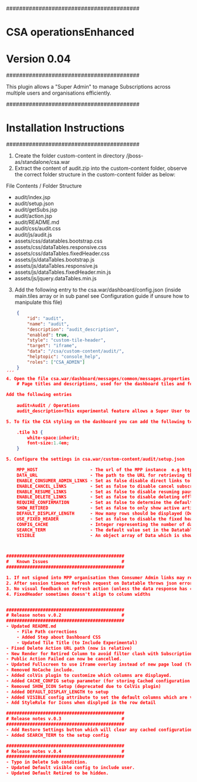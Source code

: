 #########################################
#  CSA operationsEnhanced	 	        #
#  Version 0.04 						#
#########################################

This plugin allows a "Super Admin" to manage Subscriptions across multiple users and organisations efficiently.

#########################################
#  Installation Instructions 			#
#########################################

1. Create the folder custom-content in directory <csahome>/jboss-as/standalone/csa.war
2. Extract the content of audit.zip into the custom-content folder, observe the correct folder structure in the custom-content folder as below:

 File Contents / Folder Structure
 * audit/index.jsp 						
 * audit/setup.json 					
 * audit/getSubs.jsp 
 * audit/action.jsp
 * audit/README.md
 * audit/css/audit.css
 * audit/js/audit.js
 * assets/css/datatables.bootstrap.css
 * assets/css/dataTables.responsive.css
 * assets/css/dataTables.fixedHeader.css
 * assets/js/dataTables.bootstrap.js
 * assets/js/dataTables.responsive.js
 * assets/js/dataTables.fixedHeader.min.js
 * assets/js/jquery.dataTables.min.js

3. Add the following entry to the csa.war/dashboard/config.json (inside main.tiles array or in sub panel see Configuration guide if unsure how to manipulate this file)
```JSON
	{
		"id": "audit",
		"name": "audit",
		"description": "audit_description",
		"enabled": true,
		"style": "custom-tile-header",
		"target": "iframe",
		"data": "/csa/custom-content/audit/",
		"helptopic": "console_help",
		"roles": ["CSA_ADMIN"]
	}
´´´
4. Open the file csa.war/dashboard/messages/common/messages.properties and location section entitled:
	# Page titles and descriptions, used for the dashboard tiles and for navigation views

Add the following entries
		
	audit=Audit / Operations
	audit_description=This experimental feature allows a Super User to Manage Subscriptions across all organisations Efficiently (Experimental)

5. To fix the CSA styling on the dashboard you can add the following to the end of the file csa.war/dashboard/css/base.css to make the Tile Title fit better.

	.tile h3 {
		white-space:inherit;
		font-size:1.4em;
	}

5. Configure the settings in csa.war/custom-content/audit/setup.json

	MPP_HOST 					- The url of the MPP instance  e.g https://W2K12CSA420OO:8089/
	DATA_URL 					- The path to the URL for retrieving the Subscriptions default. getSubs.jsp
	ENABLE_CONSUMER_ADMIN_LINKS - Set as false disable direct links to Manage Subscriptions as Consumer admin
	ENABLE_CANCEL_LINKS 		- Set as false to disable cancel subscription functionality
	ENABLE_RESUME_LINKS			- Set as false to disable resuming paused subscription functionality
	ENABLE_DELETE_LINKS			- Set as false to disable deleting offline subscription functionality
	REQUIRE_CONFIRMATION		- Set as false to determine the default behaviour regarding confirmation prompts
	SHOW_RETIRED				- Set as false to only show active artifacts (Can be overriden on Load)
	DEFAULT_DISPLAY_LENGTH		- How many rows should be displayed (Default 25, Possible values 10,25,50 or ALL)
	USE_FIXED_HEADER			- Set as false to disable the fixed header behaviour
	CONFIG_CACHE				- Integer representing the number of days end user configuration remain in browser cache (Default 5)
	SEARCH_TERM					- The default value set in the Datatables search field (Default Empty String)
	VISIBLE						- An object array of Data which is shown in the sortable table, true = in table, false = in detail.



#############################################
#	Known Issues							#
#############################################

1. If not signed into MPP organisation then Consumer Admin links may redirect to incorrect login screen (needs some attention)
2. After session timeout Refresh request on Datatable throws json error instead of redirecting to login.
3. No visual feedback on refresh action (unless the data response has changed)
4. FixedHeader sometimes doesn't align to column widths


#############################################
# Release notes v.0.2						#
#############################################
- Updated README.md
	- File Path corrections
	- Added Step about Dashboard CSS
	- Updated Tile Title (to Include Experimental)
- Fixed Delete Action URL path (now is relative)
- New Render for Retired Column to avoid filter clash with Subscription Status. (Active renamed to "Not Retired")
- Public Action Failed can now be cancelled.
- Updated Fullscreen to use iframe overlay instead of new page load (To prevent lose of filter)
- Removed NoCache include.
- Added colVis plugin to customize which columns are displayed.
- Added CACHE_CONFIG setup parameter (for storing Cached configuration setup)
- Removed SHOW_ICON Setup (deprecated due to ColVis plugin)
- Added DEFAULT_DISPLAY_LENGTH to setup 
- Added VISIBLE config attribute to set the default columns which are visible.
- Add StyleRule for Icons when displyed in the row detail

#############################################
# Release notes v.0.3						#
#############################################
- Add Restore Settings button which will clear any cached configuration and reload the datatable.
- Added SEARCH_TERM to the setup config

#############################################
# Release notes v.0.4						#
#############################################
- Typo in Delete Sub condition.
- Updated Default visible config to include user.
- Updated Default Retired to be hidden.
